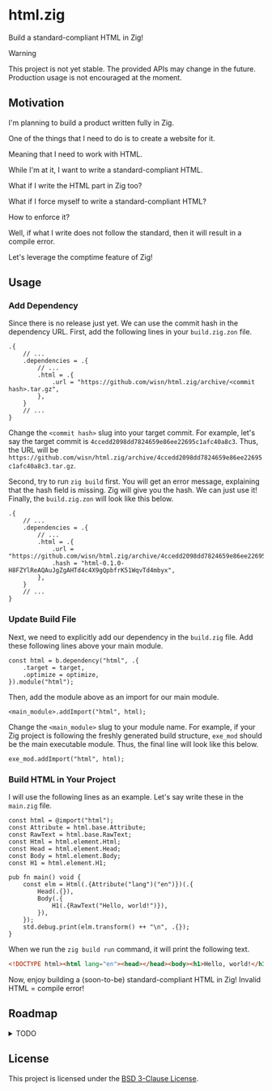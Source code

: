 # html.zig

Build a standard-compliant HTML in Zig!

> [!WARNING]
> This project is not yet stable. The provided APIs may change in the future.
> Production usage is not encouraged at the moment.

## Motivation

I'm planning to build a product written fully in Zig.

One of the things that I need to do is to create a website for it.

Meaning that I need to work with HTML.

While I'm at it, I want to write a standard-compliant HTML.

What if I write the HTML part in Zig too?

What if I force myself to write a standard-compliant HTML?

How to enforce it?

Well, if what I write does not follow the standard, then it will result in a compile error.

Let's leverage the comptime feature of Zig!

## Usage

### Add Dependency

Since there is no release just yet.
We can use the commit hash in the dependency URL.
First, add the following lines in your `build.zig.zon` file.

```zig
.{
    // ...
    .dependencies = .{
        // ...
        .html = .{
            .url = "https://github.com/wisn/html.zig/archive/<commit hash>.tar.gz",
        },
    }
    // ...
}
```

Change the `<commit hash>` slug into your target commit.
For example, let's say the target commit is `4ccedd2098dd7824659e86ee22695c1afc40a8c3`.
Thus, the URL will be `https://github.com/wisn/html.zig/archive/4ccedd2098dd7824659e86ee22695c1afc40a8c3.tar.gz`.

Second, try to run `zig build` first.
You will get an error message, explaining that the hash field is missing.
Zig will give you the hash. We can just use it!
Finally, the `build.zig.zon` will look like this below.

```zig
.{
    // ...
    .dependencies = .{
        // ...
        .html = .{
            .url = "https://github.com/wisn/html.zig/archive/4ccedd2098dd7824659e86ee22695c1afc40a8c3.tar.gz",
            .hash = "html-0.1.0-H8FZYlReAQAuJgZgAHTd4c4X9gQpbfrK51WqvTd4mbyx",
        },
    }
    // ...
}
```

### Update Build File

Next, we need to explicitly add our dependency in the `build.zig` file.
Add these following lines above your main module.

```zig
const html = b.dependency("html", .{
    .target = target,
    .optimize = optimize,
}).module("html");
```

Then, add the module above as an import for our main module.

```zig
<main_module>.addImport("html", html);
```

Change the `<main_module>` slug to your module name.
For example, if your Zig project is following the freshly generated build structure, `exe_mod` should be the main executable module.
Thus, the final line will look like this below.

```zig
exe_mod.addImport("html", html);
```

### Build HTML in Your Project

I will use the following lines as an example. Let's say write these in the `main.zig` file.

```zig
const html = @import("html");
const Attribute = html.base.Attribute;
const RawText = html.base.RawText;
const Html = html.element.Html;
const Head = html.element.Head;
const Body = html.element.Body;
const H1 = html.element.H1;

pub fn main() void {
    const elm = Html(.{Attribute("lang")("en")})(.{
        Head(.{}),
        Body(.{
            H1(.{RawText("Hello, world!")}),
        }),
    });
    std.debug.print(elm.transform() ++ "\n", .{});
}
```

When we run the `zig build run` command, it will print the following text.

```html
<!DOCTYPE html><html lang="en"><head></head><body><h1>Hello, world!</h1></body></html>
```

Now, enjoy building a (soon-to-be) standard-compliant HTML in Zig!
Invalid HTML = compile error!

## Roadmap

<details>
<summary>TODO</summary>

- [x] building blocks
  - [x] attribute
  - [x] data attribute
  - [x] interactive attribute
  - [x] element
  - [x] void element
  - [x] raw text
- [x] element construct
  - [x] comment tag
  - [x] html tag
  - [x] head tag
  - [x] meta tag
  - [x] title tag
  - [x] base tag
  - [x] link tag
  - [x] style tag
  - [x] body tag
  - [x] article tag
  - [x] section tag
  - [x] nav tag
  - [x] aside tag
  - [x] h1 tag
  - [x] h2 tag
  - [x] h3 tag
  - [x] h4 tag
  - [x] h5 tag
  - [x] h6 tag
  - [x] hgroup tag
  - [x] header tag
  - [x] footer tag
  - [x] address tag
  - [x] p tag
  - [x] hr tag
  - [x] pre tag
  - [x] blockquote tag
  - [x] ol tag
  - [x] ul tag
  - [x] menu tag
  - [x] li tag
  - [x] dl tag
  - [x] dt tag
  - [x] dd tag
  - [x] figure tag
  - [x] figcaption tag
  - [x] main tag
  - [x] search tag
  - [x] div tag
  - [x] a tag
  - [x] em tag
  - [x] strong tag
  - [x] small tag
  - [x] s tag
  - [x] cite tag
  - [x] q tag
  - [x] dfn tag
  - [x] abbr tag
  - [x] ruby tag
  - [x] rt tag
  - [x] rp tag
  - [x] data tag
  - [x] time tag
  - [x] code tag
  - [x] var tag
  - [x] samp tag
  - [x] kbd tag
  - [x] sub tag
  - [x] sup tag
  - [x] i tag
  - [x] b tag
  - [x] u tag
  - [x] mark tag
  - [x] bdi tag
  - [x] bdo tag
  - [x] span tag
  - [x] br tag
  - [x] wbr tag
  - [x] ins tag
  - [x] del tag
  - [x] picture tag
  - [x] source tag
  - [x] img tag
  - [x] iframe tag
  - [x] embed tag
  - [x] object tag
  - [x] video tag
  - [x] track tag
  - [x] audio tag
  - [x] map tag
  - [x] area tag
  - [x] param tag
  - [x] table tag
  - [x] caption tag
  - [x] colgroup tag
  - [x] col tag
  - [x] tbody tag
  - [x] thead tag
  - [x] tfoot tag
  - [x] tr tag
  - [x] td tag
  - [x] th tag
  - [x] form tag
  - [x] label tag
  - [x] input tag
  - [x] button tag
  - [x] select tag
  - [x] datalist tag
  - [x] optgroup tag
  - [x] option tag
  - [x] textarea tag
  - [x] output tag
  - [x] progress tag
  - [x] meter tag
  - [x] fieldset tag
  - [x] legend tag
  - [x] details tag
  - [x] summary tag
  - [x] script tag
  - [x] noscript tag
  - [x] template tag
  - [x] slot tag
  - [x] canvas tag
- [ ] standard compliance validation
  - [x] attribute name
  - [x] attribute value
  - [x] element name
  - [ ] html element validation
  - [ ] head element validation
  - [ ] meta element validation
  - [ ] title element validation
  - [ ] base element validation
  - [ ] link element validation
  - [ ] style element validation
  - [ ] body element validation
  - [ ] article element validation
  - [ ] section element validation
  - [ ] nav element validation
  - [ ] aside element validation
  - [ ] h1 element validation
  - [ ] h2 element validation
  - [ ] h3 element validation
  - [ ] h4 element validation
  - [ ] h5 element validation
  - [ ] h6 element validation
  - [ ] hgroup element validation
  - [ ] header element validation
  - [ ] footer element validation
  - [ ] address element validation
  - [ ] p element validation
  - [ ] hr element validation
  - [ ] pre element validation
  - [ ] blockquote element validation
  - [ ] ol element validation
  - [ ] ul element validation
  - [ ] menu element validation
  - [ ] li element validation
  - [ ] dl element validation
  - [ ] dt element validation
  - [ ] dd element validation
  - [ ] figure element validation
  - [ ] figcaption element validation
  - [ ] main element validation
  - [ ] search element validation
  - [ ] div element validation
  - [ ] a element validation
  - [ ] em element validation
  - [ ] strong element validation
  - [ ] small element validation
  - [ ] s element validation
  - [ ] cite element validation
  - [ ] q element validation
  - [ ] dfn element validation
  - [ ] abbr element validation
  - [ ] ruby element validation
  - [ ] rt element validation
  - [ ] rp element validation
  - [ ] data element validation
  - [ ] time element validation
  - [ ] code element validation
  - [ ] var element validation
  - [ ] samp element validation
  - [ ] kbd element validation
  - [ ] sub element validation
  - [ ] sup element validation
  - [ ] i element validation
  - [ ] b element validation
  - [ ] u element validation
  - [ ] mark element validation
  - [ ] bdi element validation
  - [ ] bdo element validation
  - [ ] span element validation
  - [ ] br element validation
  - [ ] wbr element validation
  - [ ] ins element validation
  - [ ] del element validation
  - [ ] picture element validation
  - [ ] source element validation
  - [ ] img element validation
  - [ ] iframe element validation
  - [ ] embed element validation
  - [ ] object element validation
  - [ ] video element validation
  - [ ] track element validation
  - [ ] audio element validation
  - [ ] map element validation
  - [ ] area element validation
  - [ ] param element validation
  - [ ] table element validation
  - [ ] caption element validation
  - [ ] colgroup element validation
  - [ ] col element validation
  - [ ] tbody element validation
  - [ ] thead element validation
  - [ ] tfoot element validation
  - [ ] tr element validation
  - [ ] td element validation
  - [ ] th element validation
  - [ ] form element validation
  - [ ] label element validation
  - [ ] input element validation
  - [ ] button element validation
  - [ ] select element validation
  - [ ] datalist element validation
  - [ ] optgroup element validation
  - [ ] option element validation
  - [ ] textarea element validation
  - [ ] output element validation
  - [ ] progress element validation
  - [ ] meter element validation
  - [ ] fieldset element validation
  - [ ] legend element validation
  - [ ] details element validation
  - [ ] summary element validation
  - [ ] script element validation
  - [ ] noscript element validation
  - [ ] template element validation
  - [ ] slot element validation
  - [ ] canvas element validation
- [ ] foreign elm support
  - [ ] native css
  - [ ] native svg
  - [ ] native mathml 
- [ ] formatting
  - [ ] pretty print
</details>

## License

This project is licensed under the [BSD 3-Clause License](LICENSE).
